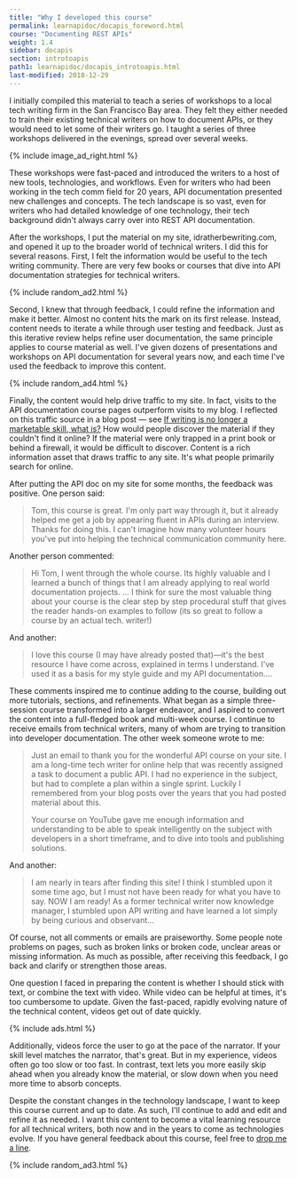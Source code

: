 ```yaml
---
title: "Why I developed this course"
permalink: learnapidoc/docapis_foreword.html
course: "Documenting REST APIs"
weight: 1.4
sidebar: docapis
section: introtoapis
path1: learnapidoc/docapis_introtoapis.html
last-modified: 2018-12-29
---
```


I initially compiled this material to teach a series of workshops to a local tech writing firm in the San Francisco Bay area. They felt they either needed to train their existing technical writers on how to document APIs, or they would need to let some of their writers go. I taught a series of three workshops delivered in the evenings, spread over several weeks.

{% include image_ad_right.html %}

These workshops were fast-paced and introduced the writers to a host of new tools, technologies, and workflows. Even for writers who had been working in the tech comm field for 20 years, API documentation presented new challenges and concepts. The tech landscape is so vast, even for writers who had detailed knowledge of one technology, their tech background didn't always carry over into REST API documentation.

After the workshops, I put the material on my site, idratherbewriting.com, and opened it up to the broader world of technical writers. I did this for several reasons. First, I felt the information would be useful to the tech writing community. There are very few books or courses that dive into API documentation strategies for technical writers.

{% include random_ad2.html %}

Second, I knew that through feedback, I could refine the information and make it better. Almost no content hits the mark on its first release. Instead, content needs to iterate a while through user testing and feedback. Just as this iterative review helps refine user documentation, the same principle applies to course material as well. I've given dozens of presentations and workshops on API documentation for several years now, and each time I've used the feedback to improve this content.

{% include random_ad4.html %}

Finally, the content would help drive traffic to my site. In fact, visits to the API documentation course pages outperform visits to my blog. I reflected on this traffic source in a blog post &mdash; see [If writing is no longer a marketable skill, what is?](https://idratherbewriting.com/2018/08/09/writing-no-longer-a-skill/) How would people discover the material if they couldn't find it online? If the material were only trapped in a print book or behind a firewall, it would be difficult to discover. Content is a rich information asset that draws traffic to any site. It's what people primarily search for online.

After putting the API doc on my site for some months, the feedback was positive. One person said:

> Tom, this course is great. I'm only part way through it, but it already helped me get a job by appearing fluent in APIs during an interview. Thanks for doing this. I can't imagine how many volunteer hours you've put into helping the technical communication community here.

Another person commented:

> Hi Tom, I went through the whole course. Its highly valuable and I learned a bunch of things that I am already applying to real world documentation projects. ...  I think for sure the most valuable thing about your course is the clear step by step procedural stuff that gives the reader hands-on examples to follow (its so great to follow a course by an actual tech. writer!)

And another:

> I love this course (I may have already posted that)—it's the best resource I have come across, explained in terms I understand. I've used it as a basis for my style guide and my API documentation....

These comments inspired me to continue adding to the course, building out more tutorials, sections, and refinements. What began as a simple three-session course transformed into a larger endeavor, and I aspired to convert the content into a full-fledged book and multi-week course. I continue to receive emails from technical writers, many of whom are trying to transition into developer documentation.  The other week someone wrote to me:

> Just an email to thank you for the wonderful API course on your site. I am a long-time tech writer for online help that was recently assigned a task to document a public API. I had no experience in the subject, but had to complete a plan within a single sprint. Luckily I remembered from your blog posts over the years that you had posted material about this.
>
> Your course on YouTube gave me enough information and understanding to be able to speak intelligently on the subject with developers in a short timeframe, and to dive into tools and publishing solutions.

And another:

> I am nearly in tears after finding this site! I think I stumbled upon it some time ago, but I must not have been ready for what you have to say. NOW I am ready! As a former technical writer now knowledge manager, I stumbled upon API writing and have learned a lot simply by being curious and observant...

Of course, not all comments or emails are praiseworthy. Some people note problems on pages, such as broken links or broken code, unclear areas or missing information. As much as possible, after receiving this feedback, I go back and clarify or strengthen those areas.

One question I faced in preparing the content is whether I should stick with text, or combine the text with video. While video can be helpful at times, it's too cumbersome to update. Given the fast-paced, rapidly evolving nature of the technical content, videos get out of date quickly.

{% include ads.html %}

Additionally, videos force the user to go at the pace of the narrator. If your skill level matches the narrator, that's great. But in my experience, videos often go too slow or too fast. In contrast, text lets you more easily skip ahead when you already know the material, or slow down when you need more time to absorb concepts.

Despite the constant changes in the technology landscape, I want to keep this course current and up to date. As such, I'll continue to add and edit and refine it as needed. I want this content to become a vital learning resource for all technical writers, both now and in the years to come as technologies evolve.
If you have general feedback about this course, feel free to [drop me a line](/contact/).

{% include random_ad3.html %}
